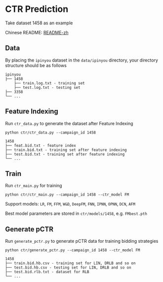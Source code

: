 # CTR Prediction

Take dataset 1458 as an example

Chinese README: [README-zh](https://github.com/hzn666/RLBid_EA/blob/master/ctr/README.MD)

## Data 

By placing the `ipinyou` dataset in the `data/ipinyou` directory, your directory structure should be as follows

```
ipinyou
├── 1458
	├── train.log.txt - training set
	├── test.log.txt - testing set
├── 3358
└── ...
```

## Feature Indexing

Run `ctr_data.py` to generate the dataset after Feature Indexing

```
python ctr/ctr_data.py --campaign_id 1458
```

```
1458
├── feat.bid.txt - feature index
├── train.bid.txt - training set after feature indexing
├── test.bid.txt - training set after feature indexing
└── ...
```

## Train

Run  `ctr_main.py`  for training

```
python ctr/ctr_main.py --campaign_id 1458 --ctr_model FM
```

Support models: `LR`, `FM`, `FFM`, `W&D`, `DeepFM`, `FNN`, `IPNN`, `OPNN`, `DCN`, `AFM`

Best model parameters are stored in `ctr/models/1458`, e.g. `FMbest.pth`

## Generate pCTR

Run `generate_pctr.py` to generate pCTR data for training bidding strategies

```
python ctr/generate_pctr.py --campaign_id 1458 --ctr_model FM
```

```
1458
├── train.bid.hb.csv - training set for LIN, DRLB and so on 
├── test.bid.hb.csv - testing set for LIN, DRLB and so on 
├── test.bid.rlb.txt - dataset for RLB
└── ...
```

